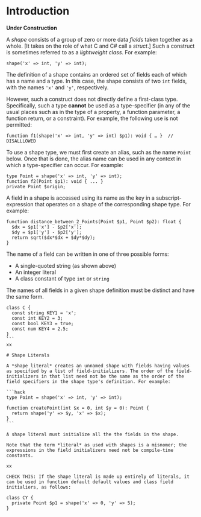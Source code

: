 # Introduction

**Under Construction**

A *shape* consists of a group of zero or more data *field*s taken together as a whole. [It takes on the role of what C and C# call a *struct*.] Such a construct is sometimes referred to as a *lightweight class*. For example:

```hack
shape('x' => int, 'y' => int);
```

The definition of a shape contains an ordered set of fields each of which has a name and a type. In this case, the shape consists of two `int` fields, with the names `'x'` and `'y'`, respectively.

However, such a construct does not directly define a first-class type. Specifically, such a type **cannot** be used as a type-specifier (in any of the usual places such as in the type of a property, a function parameter, a function return, or a constraint). For example, the following use is not permitted:

```hack
function f1(shape('x' => int, 'y' => int) $p1): void { … }  // DISALLLOWED
```

To use a shape type, we must first create an alias, such as the name `Point` below. Once that is done, the alias name can be used in any context in which a type-specifier can occur. For example:

```hack
type Point = shape('x' => int, 'y' => int);
function f2(Point $p1): void { ... }
private Point $origin;
```
A field in a shape is accessed using its name as the key in a subscript-expression that operates on a shape of the corresponding shape type. For example:

```hack
function distance_between_2_Points(Point $p1, Point $p2): float {
  $dx = $p1['x'] - $p2['x'];
  $dy = $p1['y'] - $p2['y'];
  return sqrt($dx*$dx + $dy*$dy);
}
```

The name of a field can be written in one of three possible forms:

  * A single-quoted string (as shown above)
  * An integer literal
  * A class constant of type `int` or `string`

The names of all fields in a given shape definition must be distinct and have the same form.




````hack
class C {
  const string KEY1 = 'x';
  const int KEY2 = 3;
  const bool KEY3 = true;
  const num KEY4 = 2.5;
}
```
xx

# Shape Literals

A *shape literal* creates an unnamed shape with fields having values as specified by a list of field-initializers. The order of the field-initializers in that list need not be the same as the order of the field specifiers in the shape type's definition. For example:

```hack
type Point = shape('x' => int, 'y' => int);

function createPoint(int $x = 0, int $y = 0): Point {
  return shape('y' => $y, 'x' => $x);
}
```

A shape literal must initialize all the the fields in the shape.

Note that the term *literal* as used with shapes is a misnomer; the expressions in the field initializers need not be compile-time constants.

xx

CHECK THIS: If the shape literal is made up entirely of literals, it can be used in function default default values and class field initialiers, as follows:

class CY {
  private Point $p1 = shape('x' => 0, 'y' => 5);
}

